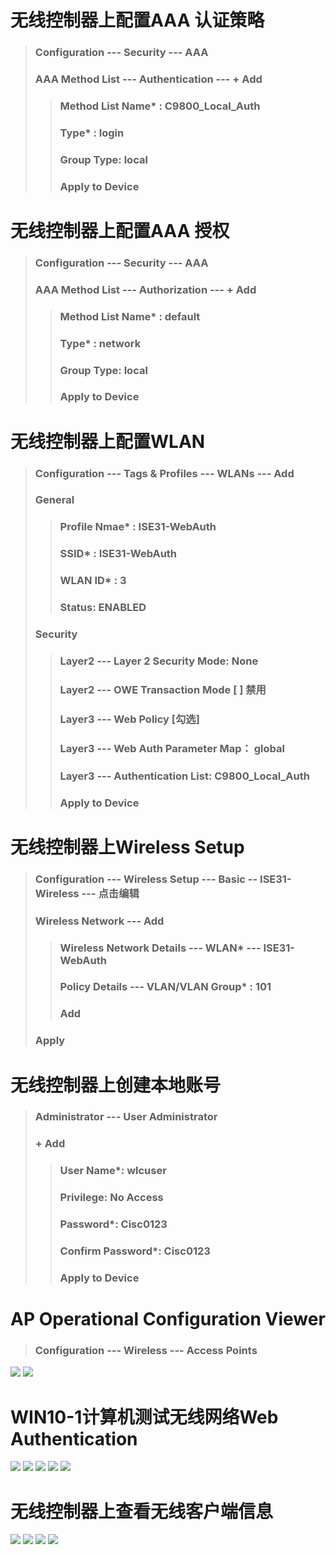 # 无线控制器上配置AAA 认证策略
> ### Configuration --- Security --- AAA
> ### AAA Method List --- Authentication --- + Add
>> ### Method List Name* : C9800_Local_Auth
>> ### Type* : login
>> ### Group Type: local
>> ### Apply to Device

# 无线控制器上配置AAA 授权
> ### Configuration --- Security --- AAA
> ### AAA Method List --- Authorization --- + Add
>> ### Method List Name* : default
>> ### Type* : network
>> ### Group Type: local
>> ### Apply to Device

# 无线控制器上配置WLAN
> ### Configuration --- Tags & Profiles --- WLANs --- Add
> ### General
>> ### Profile Nmae* : ISE31-WebAuth
>> ### SSID* : ISE31-WebAuth
>> ### WLAN ID* : 3
>> ### Status: ENABLED
> ### Security
>> ### Layer2 --- Layer 2 Security Mode: None
>> ### Layer2 --- OWE Transaction Mode [ ] 禁用
>> ### Layer3 --- Web Policy [勾选]
>> ### Layer3 --- Web Auth Parameter Map： global
>> ### Layer3 --- Authentication List: C9800_Local_Auth
>> ### Apply to Device

# 无线控制器上Wireless Setup
> ### Configuration --- Wireless Setup --- Basic -- ISE31-Wireless --- 点击编辑
> ### Wireless Network --- Add
>> ### Wireless Network Details --- WLAN* --- ISE31-WebAuth
>> ### Policy Details --- VLAN/VLAN Group* : 101
>> ### Add
> ### Apply


# 无线控制器上创建本地账号
> ### Administrator --- User Administrator
> ### + Add
>> ### User Name*: wlcuser
>> ### Privilege: No Access
>> ### Password*: Cisc0123
>> ### Confirm Password*: Cisc0123
>> ### Apply to Device


# AP Operational Configuration Viewer
> ### Configuration --- Wireless --- Access Points
![](./images/14.7.1_Wireless_Web_Auth_Local.png)
![](./images/14.7.2_Wireless_Web_Auth_Local.png)


# WIN10-1计算机测试无线网络Web Authentication
![](./images/14.8.1_WIN10_1_Wireless_Web_Auth.png)
![](./images/14.8.2_WIN10_1_Wireless_Web_Auth.png)
![](./images/14.8.3_WIN10_1_Wireless_Web_Auth.png)
![](./images/14.8.4_WIN10_1_Wireless_Web_Auth.png)
![](./images/14.8.5_WIN10_1_Wireless_Web_Auth.png)


# 无线控制器上查看无线客户端信息
![](./images/14.9.1_Wireless_Client_User_Details.png)
![](./images/14.9.2_Wireless_Client_User_Details.png)
![](./images/14.9.3_Wireless_Client_User_Details.png)
![](./images/14.9.4_Wireless_Client_User_Details.png)







